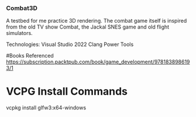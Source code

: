 ### Combat3D
A testbed for me practice 3D rendering. The combat game itself is inspired from the old TV show Combat, the Jackal SNES game and old flight simulators.

Technologies:
Visual Studio 2022
Clang Power Tools

#Books Referenced
https://subscription.packtpub.com/book/game_development/9781838986193/1

# VCPG Install Commands
vcpkg install glfw3:x64-windows
